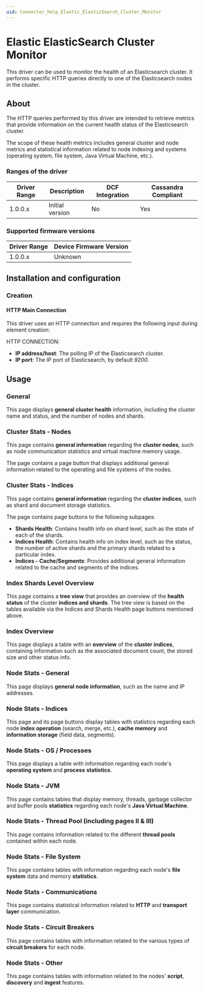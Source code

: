 ```yaml
---
uid: Connector_help_Elastic_ElasticSearch_Cluster_Monitor
---
```


# Elastic ElasticSearch Cluster Monitor

This driver can be used to monitor the health of an Elasticsearch cluster. It performs specific HTTP queries directly to one of the Elasticsearch nodes in the cluster.

## About

The HTTP queries performed by this driver are intended to retrieve metrics that provide information on the current health status of the Elasticsearch cluster.

The scope of these health metrics includes general cluster and node metrics and statistical information related to node indexing and systems (operating system, file system, Java Virtual Machine, etc.).

### Ranges of the driver

| **Driver Range** | **Description** | **DCF Integration** | **Cassandra Compliant** |
|------------------|-----------------|---------------------|-------------------------|
| 1.0.0.x          | Initial version | No                  | Yes                     |

### Supported firmware versions

| **Driver Range** | **Device Firmware Version** |
|------------------|-----------------------------|
| 1.0.0.x          | Unknown                     |

## Installation and configuration

### Creation

#### HTTP Main Connection

This driver uses an HTTP connection and requires the following input during element creation:

HTTP CONNECTION:

- **IP address/host**: The polling IP of the Elasticsearch cluster.
- **IP port**: The IP port of Elasticsearch, by default *9200*.

## Usage

### General

This page displays **general cluster health** information, including the cluster name and status, and the number of nodes and shards.

### Cluster Stats - Nodes

This page contains **general information** regarding the **cluster nodes**, such as node communication statistics and virtual machine memory usage.

The page contains a page button that displays additional general information related to the operating and file systems of the nodes.

### Cluster Stats - Indices

This page contains **general information** regarding the **cluster indices**, such as shard and document storage statistics.

The page contains page buttons to the following subpages:

- **Shards Health**: Contains health info on shard level, such as the state of each of the shards.
- **Indices Health**: Contains health info on index level, such as the status, the number of active shards and the primary shards related to a particular index.
- **Indices - Cache/Segments**: Provides additional general information related to the cache and segments of the indices.

### Index Shards Level Overview

This page contains a **tree view** that provides an overview of the **health status** of the cluster **indices and shards**. The tree view is based on the tables available via the Indices and Shards Health page buttons mentioned above.

### Index Overview

This page displays a table with an **overview** of the **cluster indices**, containing information such as the associated document count, the stored size and other status info.

### Node Stats - General

This page displays **general node information**, such as the name and IP addresses.

### Node Stats - Indices

This page and its page buttons display tables with statistics regarding each node **index operation** (search, merge, etc.), **cache memory** and **information storage** (field data, segments).

### Node Stats - OS / Processes

This page displays a table with information regarding each node's **operating system** and **process** **statistics**.

### Node Stats - JVM

This page contains tables that display memory, threads, garbage collector and buffer pools **statistics** regarding each node's **Java Virtual Machine**.

### Node Stats - Thread Pool (including pages II & III)

This page contains information related to the different **thread pools** contained within each node.

### Node Stats - File System

This page contains tables with information regarding each node's **file system** data and memory **statistics**.

### Node Stats - Communications

This page contains statistical information related to **HTTP** and **transport layer** communication.

### Node Stats - Circuit Breakers

This page contains tables with information related to the various types of **circuit breakers** for each node.

### Node Stats - Other

This page contains tables with information related to the nodes' **script**, **discovery** and **ingest** features.
